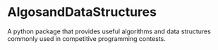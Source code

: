 # AlgosandDataStructures
A python package that provides useful algorithms and data structures commonly used in competitive programming contests.
